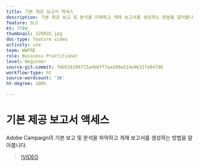 ```yaml
---
title: 기본 제공 보고서 액세스
description: 기본 제공 보고 및 분석을 이해하고 게재 보고서를 생성하는 방법을 알아봅니다.
feature: 보고
kt: 7784
thumbnail: 329935.jpg
doc-type: feature video
activity: use
team: WWFRE
role: Business Practitioner
level: Beginner
source-git-commit: f6bb16306773a4b6ff7aa390a514e9b31fe047d6
workflow-type: ht
source-wordcount: '36'
ht-degree: 100%

---
```



# 기본 제공 보고서 액세스

Adobe Campaign의 기본 보고 및 분석을 파악하고 게재 보고서를 생성하는 방법을 알아봅니다.

>[!VIDEO](https://video.tv.adobe.com/v/329935?quality=12)
